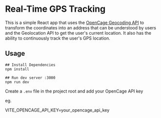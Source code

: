 # Real-Time GPS Tracking

This is a simple React app that uses the [OpenCage Geocoding API](https://opencagedata.com/) to transform the coordinates into an address that can be understood by users and the Geolocation API to get the user's current location. It also has the ability to continuously track the user's GPS location.

## Usage

```
## Install Dependencies
npm install

## Run dev server :3000
npm run dev
```

Create a `.env` file in the project root and add your OpenCage API key

eg.

VITE_OPENCAGE_API_KEY=your_opencage_api_key
